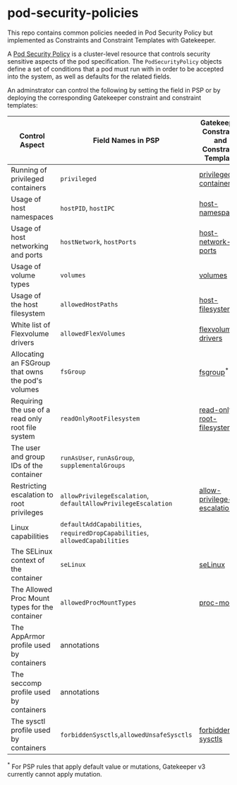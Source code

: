 # pod-security-policies

This repo contains common policies needed in Pod Security Policy but implemented as Constraints and Constraint Templates with Gatekeeper.

A [Pod Security Policy](https://kubernetes.io/docs/concepts/policy/pod-security-policy/) is a cluster-level resource that controls security
sensitive aspects of the pod specification. The `PodSecurityPolicy` objects define a set of conditions that a pod must run with in order to be accepted into the system, as well as defaults for the related fields.

An adminstrator can control the following by setting the field in PSP or by deploying the corresponding Gatekeeper constraint and constraint templates:

| Control Aspect                                    | Field Names in PSP                                                          | Gatekeeper Constraint and Constraint Template            |
| ------------------------------------------------- | --------------------------------------------------------------------------- | -------------------------------------------------------- |
| Running of privileged containers                  | `privileged`                                                                | [privileged-containers](privileged-containers)           |
| Usage of host namespaces                          | `hostPID`, `hostIPC`                                                        | [host-namespaces](host-namespaces)                       |
| Usage of host networking and ports                | `hostNetwork`, `hostPorts`                                                  | [host-network-ports](host-network-ports)                 |
| Usage of volume types                             | `volumes`                                                                   | [volumes](volumes)                                       |
| Usage of the host filesystem                      | `allowedHostPaths`                                                          | [host-filesystem](host-filesystem)                       |
| White list of Flexvolume drivers                  | `allowedFlexVolumes`                                                        | [flexvolume-drivers](flexvolume-drivers)                 |
| Allocating an FSGroup that owns the pod's volumes | `fsGroup`                                                                   | [fsgroup](fsgroup)<sup>\*</sup>                          |
| Requiring the use of a read only root file system | `readOnlyRootFilesystem`                                                    | [read-only-root-filesystem](read-only-root-filesystem)   |
| The user and group IDs of the container           | `runAsUser`, `runAsGroup`, `supplementalGroups`                             |
| Restricting escalation to root privileges         | `allowPrivilegeEscalation`, `defaultAllowPrivilegeEscalation`               | [allow-privilege-escalation](allow-privilege-escalation) |
| Linux capabilities                                | `defaultAddCapabilities`, `requiredDropCapabilities`, `allowedCapabilities` |
| The SELinux context of the container              | `seLinux`                                                                   | [seLinux](selinux)                                       |
| The Allowed Proc Mount types for the container    | `allowedProcMountTypes`                                                     | [proc-mount](proc-mount)                                 |
| The AppArmor profile used by containers           | annotations                                                                 |
| The seccomp profile used by containers            | annotations                                                                 |
| The sysctl profile used by containers             | `forbiddenSysctls`,`allowedUnsafeSysctls`                                   | [forbidden-sysctls](forbidden-sysctls)                   |

<sup>\*</sup> For PSP rules that apply default value or mutations, Gatekeeper v3 currently cannot apply mutation.
